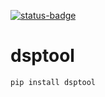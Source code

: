 [![status-badge](https://woodpecker.tandav.me/api/badges/tandav/dsptool/status.svg)](https://woodpecker.tandav.me/tandav/dsptool)

# dsptool
```sh
pip install dsptool
```
